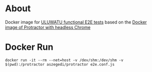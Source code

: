# About
Docker image for [ULUWATU functional E2E tests](https://github.com/sequenceiq/uluwatu-e2e-protractor) based on the [Docker image of Protractor with headless Chrome](https://github.com/jciolek/docker-protractor-headless)

# Docker Run
```docker run -it --rm --net=host -v /dev/shm:/dev/shm -v $(pwd):/protractor aszegedi/protractor e2e.conf.js```
